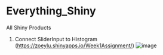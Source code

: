 # Everything_Shiny
All Shiny Products
1. Connect SliderInput to Histogram  (https://zoeylu.shinyapps.io/Week1Assignment/)
![image](https://user-images.githubusercontent.com/71402093/152579270-d9c9cc40-671e-495a-b939-229d90f55977.png)

